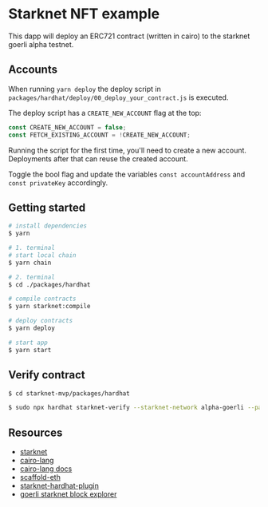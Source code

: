 # Starknet NFT example

This dapp will deploy an ERC721 contract (written in cairo) to the starknet goerli alpha testnet.

## Accounts

When running `yarn deploy` the deploy script in `packages/hardhat/deploy/00_deploy_your_contract.js` is executed.

The deploy script has a `CREATE_NEW_ACCOUNT` flag at the top:

```javascript
const CREATE_NEW_ACCOUNT = false;
const FETCH_EXISTING_ACCOUNT = !CREATE_NEW_ACCOUNT;
```

Running the script for the first time, you'll need to create a new account.
Deployments after that can reuse the created account.

Toggle the bool flag and update the variables `const accountAddress` and `const privateKey` accordingly.

## Getting started

```bash
# install dependencies
$ yarn

# 1. terminal
# start local chain
$ yarn chain

# 2. terminal
$ cd ./packages/hardhat

# compile contracts
$ yarn starknet:compile

# deploy contracts
$ yarn deploy

# start app
$ yarn start
```

## Verify contract

```bash
$ cd starknet-mvp/packages/hardhat

$ sudo npx hardhat starknet-verify --starknet-network alpha-goerli --path ./contracts/ERC721.cairo --address 0x0585feed17184d7990c57febcbb8e185f6607f49a2152c2965da5f01d373a405 --show-stack-traces
```

## Resources

* [starknet](https://starkware.co/starknet/)
* [cairo-lang](https://www.cairo-lang.org/)
* [cairo-lang docs](https://www.cairo-lang.org/docs/)
* [scaffold-eth](https://github.com/scaffold-eth/scaffold-eth)
* [starknet-hardhat-plugin](https://github.com/Shard-Labs/starknet-hardhat-plugin)
* [goerli starknet block explorer](https://goerli.voyager.online/)
